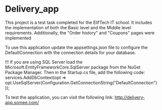 # Delivery_app
This project is a test task completed for the ElifTech IT school. It includes the implementation of both the Basic level and the Middle level requirements. 
Additionally, the "Order history" and "Coupons" pages were implemented

To use this application update the appsettings.json file to configure the DefaultConnection with the connection details for your database.   

!!! If you are using SQL Server load the Microsoft.EntityFrameworkCore.SqlServer package from the NuGet Package Manager. 
Then in the Startup.cs file, add the following code:                                              
services.AddDbContext<ApplicationDbContext>(opt => opt.UseSqlServer(Configuration.GetConnectionString("DefaultConnection")));
  
To test the application, you can visit the following link: http://delivery-app.somee.com/
